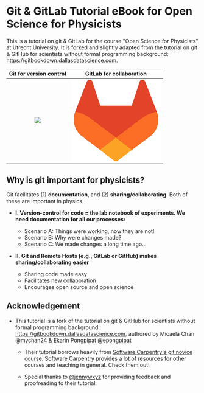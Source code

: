 # Git & GitLab Tutorial eBook for Open Science for Physicists


This is a tutorial on git & GitLab for the course "Open Science for Physicists" at Utrecht University. It is forked and slightly adapted from the tutorial on git & GitHub for scientists without formal programming background: https://gitbookdown.dallasdatascience.com.


Git for version control      |  GitLab for collaboration
:-------------------------:|:-------------------------:
![](img/Git-Logo-2Color.png)  |  ![](img/GitLab_Logo.png)


## Why is git important for physicists?

Git facilitates (1) **documentation**, and (2) **sharing/collaborating**. Both of these are important in physics.

* **I. Version-control for code = the lab notebook of experiments. We need documentation for all our processes:**
  + Scenario A: Things were working, now they are not!
  + Scenario B: Why were changes made?
  + Scenario C: We made changes a long time ago…

* **II. Git and Remote Hosts (e.g., GitLab or GitHub) makes sharing/collaborating easier**
  + Sharing code made easy
  + Facilitates new collaboration
  + Encourages open source and open science

## Acknowledgement

* This tutorial is a fork of the tutorial on git & GitHub for scientists without formal programming background: https://gitbookdown.dallasdatascience.com, authored by Micaela Chan [@mychan24](https://github.com/mychan24) & Ekarin Pongpipat [@epongpipat](https://github.com/epongpipat)

  * Their tutorial borrows heavily from [Software Carpentry's git novice course](https://swcarpentry.github.io/git-novice/). Software Carpentry provides a lot of resources for other courses and teaching in general. Check them out!

  * Special thanks to [@jennywxyz](https://github.com/jennywxyz) for providing feedback and proofreading to their tutorial.
